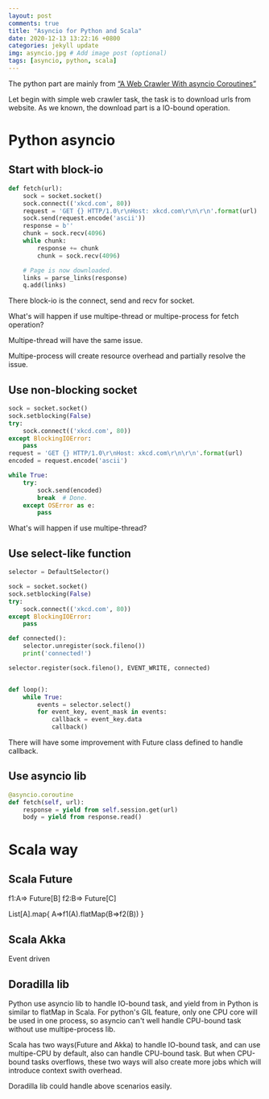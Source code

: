 ```yaml
---
layout: post
comments: true
title: "Asyncio for Python and Scala"
date: 2020-12-13 13:22:16 +0800
categories: jekyll update
img: asyncio.jpg # Add image post (optional)
tags: [asyncio, python, scala]
---
```


The python part are mainly from [“A Web Crawler With asyncio Coroutines”](https://www.aosabook.org/en/500L/a-web-crawler-with-asyncio-coroutines.html)

Let begin with simple web crawler task, the task is to download urls from website. As we known, the download part is a IO-bound operation.

# Python asyncio

## Start with block-io

```python
def fetch(url):
    sock = socket.socket()
    sock.connect(('xkcd.com', 80))
    request = 'GET {} HTTP/1.0\r\nHost: xkcd.com\r\n\r\n'.format(url)
    sock.send(request.encode('ascii'))
    response = b''
    chunk = sock.recv(4096)
    while chunk:
        response += chunk
        chunk = sock.recv(4096)

    # Page is now downloaded.
    links = parse_links(response)
    q.add(links)
```

There block-io is the connect, send and recv for socket.

What's will happen if use multipe-thread or multipe-process for fetch operation?

Multipe-thread will have the same issue.

Multipe-process will create resource overhead and partially resolve the issue.

## Use non-blocking socket

```python
sock = socket.socket()
sock.setblocking(False)
try:
    sock.connect(('xkcd.com', 80))
except BlockingIOError:
    pass
request = 'GET {} HTTP/1.0\r\nHost: xkcd.com\r\n\r\n'.format(url)
encoded = request.encode('ascii')

while True:
    try:
        sock.send(encoded)
        break  # Done.
    except OSError as e:
        pass
```

What's will happen if use multipe-thread?

## Use select-like function

```python
selector = DefaultSelector()

sock = socket.socket()
sock.setblocking(False)
try:
    sock.connect(('xkcd.com', 80))
except BlockingIOError:
    pass

def connected():
    selector.unregister(sock.fileno())
    print('connected!')

selector.register(sock.fileno(), EVENT_WRITE, connected)


def loop():
    while True:
        events = selector.select()
        for event_key, event_mask in events:
            callback = event_key.data
            callback()
```

There will have some improvement with Future class defined to handle callback.

## Use asyncio lib

```python
@asyncio.coroutine
def fetch(self, url):
    response = yield from self.session.get(url)
    body = yield from response.read()
```

# Scala way

## Scala Future

f1:A=> Future[B]
f2:B=> Future[C]

List[A].map{
A=>f1(A).flatMap(B=>f2(B))
}

## Scala Akka

Event driven

## Doradilla lib

Python use asyncio lib to handle IO-bound task, and yield from in Python is similar to
flatMap in Scala. For python's GIL feature, only one CPU core will be used in one process,
so asyncio can't well handle CPU-bound task without use multipe-process lib.

Scala has two ways(Future and Akka) to handle IO-bound task, and can use multipe-CPU by default, also can handle
CPU-bound task. But when CPU-bound tasks overflows, these two ways will also create more jobs which will introduce
context swith overhead.

Doradilla lib could handle above scenarios easily.
